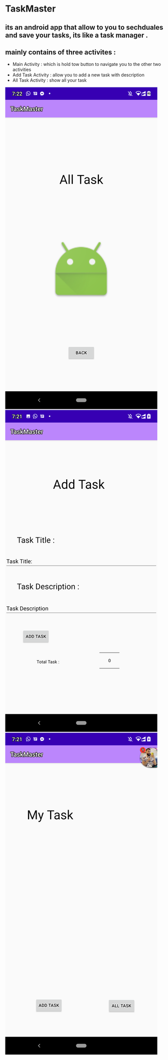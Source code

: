 # TaskMaster

## its an android app that allow to you to sechduales and save your tasks, its like a task manager .
## mainly contains of three activites :
* Main Activity : which is hold tow button to navigate you to the other two activities 
* Add Task Activity : allow you to add a new task with  description 
* All Task Activity : show all your task 

![](allTask.png)
![](addTask.png)
![](myTask.png)
